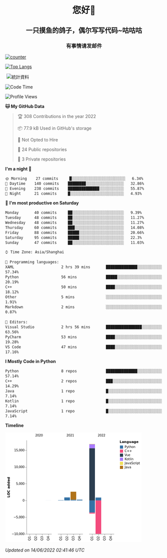 

<!--
**kitUIN/kitUIN** is a ✨ _special_ ✨ repository because its `README.md` (this file) appears on your GitHub profile.

Here are some ideas to get you started:

- 🔭 I’m currently working on ...
- 🌱 I’m currently learning ...
- 👯 I’m looking to collaborate on ...
- 🤔 I’m looking for help with ...
- 💬 Ask me about ...
- 📫 How to reach me: ...
- 😄 Pronouns: ...
- ⚡ Fun fact: ...
-->
<h1 align="center">您好👋</h1>
<h2 align="center">一只摸鱼的鸽子，偶尔写写代码~咕咕咕</h2>
<h3 align="center">有事情请发邮件</h3>

[![counter](https://count.getloli.com/get/@KitUIN?theme=rule34)](https://count.getloli.com/)

[![Top Langs](https://github-readme-stats.vercel.app/api/top-langs/?username=kitUIN&show_icons=true&theme=gruvbox&locale=cn&layout=compact)](https://github.com/anuraghazra/github-readme-stats)

<p>&nbsp;<img align="center" src="https://github-readme-stats.vercel.app/api?username=kitUIN&show_icons=true&theme=gruvbox&locale=cn" alt="統計資料" /></p>


<!--START_SECTION:waka-->
![Code Time](http://img.shields.io/badge/Code%20Time-583%20hrs%2019%20mins-blue)

![Profile Views](http://img.shields.io/badge/Profile%20Views-1-blue)

**🐱 My GitHub Data** 

> 🏆 308 Contributions in the year 2022
 > 
> 📦 77.9 kB Used in GitHub's storage 
 > 
> 🚫 Not Opted to Hire
 > 
> 📜 24 Public repositories 
 > 
> 🔑 3 Private repositories  
 > 
**I'm a night 🦉** 

```text
🌞 Morning    27 commits     █░░░░░░░░░░░░░░░░░░░░░░░░   6.34% 
🌆 Daytime    140 commits    ████████░░░░░░░░░░░░░░░░░   32.86% 
🌃 Evening    238 commits    ██████████████░░░░░░░░░░░   55.87% 
🌙 Night      21 commits     █░░░░░░░░░░░░░░░░░░░░░░░░   4.93%

```
📅 **I'm most productive on Saturday** 

```text
Monday       40 commits     ██░░░░░░░░░░░░░░░░░░░░░░░   9.39% 
Tuesday      48 commits     ██░░░░░░░░░░░░░░░░░░░░░░░   11.27% 
Wednesday    48 commits     ██░░░░░░░░░░░░░░░░░░░░░░░   11.27% 
Thursday     60 commits     ███░░░░░░░░░░░░░░░░░░░░░░   14.08% 
Friday       88 commits     █████░░░░░░░░░░░░░░░░░░░░   20.66% 
Saturday     95 commits     █████░░░░░░░░░░░░░░░░░░░░   22.3% 
Sunday       47 commits     ██░░░░░░░░░░░░░░░░░░░░░░░   11.03%

```


```text
⌚︎ Time Zone: Asia/Shanghai

💬 Programming languages: 
XAML                     2 hrs 39 mins       ██████████████░░░░░░░░░░░   57.34% 
Python                   56 mins             █████░░░░░░░░░░░░░░░░░░░░   20.19% 
C++                      50 mins             ████░░░░░░░░░░░░░░░░░░░░░   18.12% 
Other                    5 mins              ░░░░░░░░░░░░░░░░░░░░░░░░░   1.91% 
Markdown                 2 mins              ░░░░░░░░░░░░░░░░░░░░░░░░░   0.87%

📝 Editors: 
Visual Studio            2 hrs 56 mins       ████████████████░░░░░░░░░   63.56% 
PyCharm                  53 mins             ████░░░░░░░░░░░░░░░░░░░░░   19.28% 
VS Code                  47 mins             ████░░░░░░░░░░░░░░░░░░░░░   17.16%

```

**I Mostly Code in Python** 

```text
Python                   8 repos             ██████████████░░░░░░░░░░░   57.14% 
C++                      2 repos             ███░░░░░░░░░░░░░░░░░░░░░░   14.29% 
Java                     1 repo              █░░░░░░░░░░░░░░░░░░░░░░░░   7.14% 
Kotlin                   1 repo              █░░░░░░░░░░░░░░░░░░░░░░░░   7.14% 
JavaScript               1 repo              █░░░░░░░░░░░░░░░░░░░░░░░░   7.14%

```


**Timeline**

![Chart not found](https://raw.githubusercontent.com/kitUIN/kitUIN/main/charts/bar_graph.png) 


 *Updated on 14/06/2022 02:41:46 UTC*
<!--END_SECTION:waka-->
